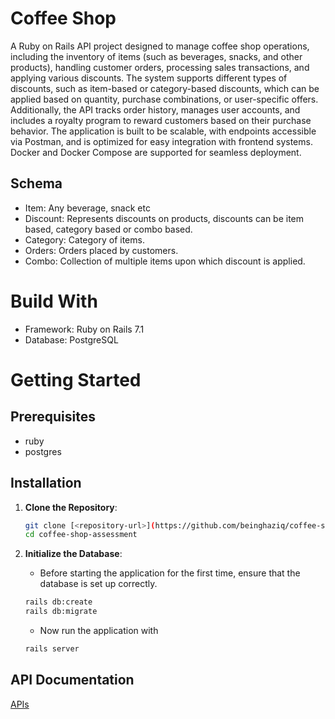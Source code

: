 # Coffee Shop

A Ruby on Rails API project designed to manage coffee shop operations, including the inventory of items (such as beverages, snacks, and other products), handling customer orders, processing sales transactions, and applying various discounts. The system supports different types of discounts, such as item-based or category-based discounts, which can be applied based on quantity, purchase combinations, or user-specific offers. Additionally, the API tracks order history, manages user accounts, and includes a royalty program to reward customers based on their purchase behavior. The application is built to be scalable, with endpoints accessible via Postman, and is optimized for easy integration with frontend systems. Docker and Docker Compose are supported for seamless deployment.

## Schema

- Item: Any beverage, snack etc
- Discount: Represents discounts on products, discounts can be item based, category based or combo based.
- Category: Category of items.
- Orders: Orders placed by customers.
- Combo: Collection of multiple items upon which discount is applied.

# Build With

- Framework: Ruby on Rails 7.1
- Database: PostgreSQL

# Getting Started

## Prerequisites

- ruby
- postgres


## Installation

1. **Clone the Repository**:
   ```bash
   git clone [<repository-url>](https://github.com/beinghaziq/coffee-shop-assessment.git)
   cd coffee-shop-assessment

   ```
   
2. **Initialize the Database**:
   - Before starting the application for the first time, ensure that the database is set up correctly.
   ```bash
   rails db:create
   rails db:migrate
   ```
   - Now run the application with
   ```bash
   rails server
   ```

## API Documentation

[APIs](https://api.postman.com/collections/36868040-ad57fc67-ea33-4188-8f53-d7965c4acb20?access_key=PMAT-01J835Y523KNAJ9NMKRHDZZH4B)


